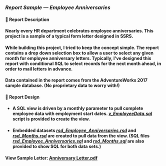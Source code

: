 ### <em>Report Sample — Employee Anniversaries</em>
#### 👋 Report Description

#### Nearly every HR department celebrates employee anniversaries. This project is a sample of a typical form letter designed in SSRS.
#### While building this project, I tried to keep the concept simple. The report contains a drop down selection box to allow a user to select any given month for employee anniversary letters. Typically, I've designed this report with conditional SQL to select records for the next month ahead, in order to mail letters in advance.
#### Data contained in the report comes from the AdventureWorks 2017 sample database. (No proprietary data to worry with!)
#### 👋 Report Design
- #### A SQL view is driven by a monthly parameter to pull complete employee data with employment start dates. <a href=""><em>v_EmployeeData.sql</em></a> script is provided to create the view.
 - #### Embedded datasets <a href=""><em>rsd_Employee_Anniversaries.rsd</em></a> and <a href=""><em>rsd_Months.rsd</em></a> are created to pull data from the view. (SQL files <a href=""><em>rsd_Employee_Anniversaries.sql</em></a> and <a href=""><em>rsd_Months.sql</em></a>  are also provided to show SQL for both data sets.)

#### View Sample Letter: <a href="/EmployeeAnniversaries/AnniversaryLetter.png" height=750 width=550/>Anniversary Letter.pdf</a>
